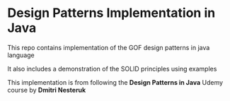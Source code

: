 # Design Patterns Implementation in Java

This repo contains implementation of the GOF design patterns in java language

It also includes a demonstration of the SOLID principles using examples

This implementation is from following the **Design Patterns in Java** Udemy course by **Dmitri Nesteruk**
